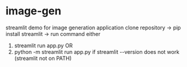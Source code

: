 # image-gen
streamlit demo for image generation application 
clone repository -> pip install streamlit -> run command either 
1. streamlit run app.py OR 
2. python -m streamlit run app.py if streamlit --version does not work (streamlit not on PATH)
